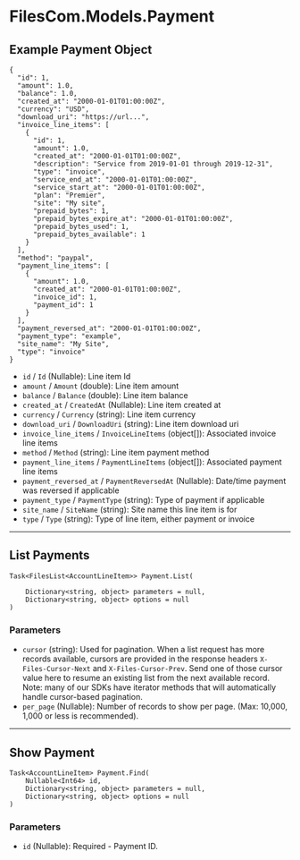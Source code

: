 # FilesCom.Models.Payment

## Example Payment Object

```
{
  "id": 1,
  "amount": 1.0,
  "balance": 1.0,
  "created_at": "2000-01-01T01:00:00Z",
  "currency": "USD",
  "download_uri": "https://url...",
  "invoice_line_items": [
    {
      "id": 1,
      "amount": 1.0,
      "created_at": "2000-01-01T01:00:00Z",
      "description": "Service from 2019-01-01 through 2019-12-31",
      "type": "invoice",
      "service_end_at": "2000-01-01T01:00:00Z",
      "service_start_at": "2000-01-01T01:00:00Z",
      "plan": "Premier",
      "site": "My site",
      "prepaid_bytes": 1,
      "prepaid_bytes_expire_at": "2000-01-01T01:00:00Z",
      "prepaid_bytes_used": 1,
      "prepaid_bytes_available": 1
    }
  ],
  "method": "paypal",
  "payment_line_items": [
    {
      "amount": 1.0,
      "created_at": "2000-01-01T01:00:00Z",
      "invoice_id": 1,
      "payment_id": 1
    }
  ],
  "payment_reversed_at": "2000-01-01T01:00:00Z",
  "payment_type": "example",
  "site_name": "My Site",
  "type": "invoice"
}
```

* `id` / `Id`  (Nullable<Int64>): Line item Id
* `amount` / `Amount`  (double): Line item amount
* `balance` / `Balance`  (double): Line item balance
* `created_at` / `CreatedAt`  (Nullable<DateTime>): Line item created at
* `currency` / `Currency`  (string): Line item currency
* `download_uri` / `DownloadUri`  (string): Line item download uri
* `invoice_line_items` / `InvoiceLineItems`  (object[]): Associated invoice line items
* `method` / `Method`  (string): Line item payment method
* `payment_line_items` / `PaymentLineItems`  (object[]): Associated payment line items
* `payment_reversed_at` / `PaymentReversedAt`  (Nullable<DateTime>): Date/time payment was reversed if applicable
* `payment_type` / `PaymentType`  (string): Type of payment if applicable
* `site_name` / `SiteName`  (string): Site name this line item is for
* `type` / `Type`  (string): Type of line item, either payment or invoice


---

## List Payments

```
Task<FilesList<AccountLineItem>> Payment.List(
    
    Dictionary<string, object> parameters = null,
    Dictionary<string, object> options = null
)
```

### Parameters

* `cursor` (string): Used for pagination.  When a list request has more records available, cursors are provided in the response headers `X-Files-Cursor-Next` and `X-Files-Cursor-Prev`.  Send one of those cursor value here to resume an existing list from the next available record.  Note: many of our SDKs have iterator methods that will automatically handle cursor-based pagination.
* `per_page` (Nullable<Int64>): Number of records to show per page.  (Max: 10,000, 1,000 or less is recommended).


---

## Show Payment

```
Task<AccountLineItem> Payment.Find(
    Nullable<Int64> id, 
    Dictionary<string, object> parameters = null,
    Dictionary<string, object> options = null
)
```

### Parameters

* `id` (Nullable<Int64>): Required - Payment ID.
